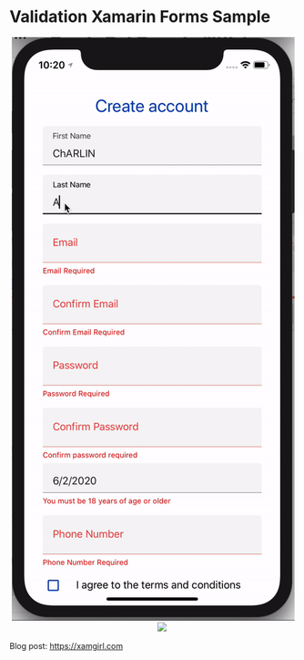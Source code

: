 # Validation Xamarin Forms Sample


<p align="center">
<img height:"400" src="iOSGif.gif" />
&nbsp;&nbsp;&nbsp;&nbsp;&nbsp;&nbsp;&nbsp;
<img height:"400" src="AndroidGif.gif" />
</p>


Blog post: https://xamgirl.com
